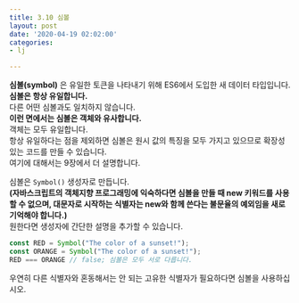 ```yaml
---
title: 3.10 심볼
layout: post
date: '2020-04-19 02:02:00'
categories:
- lj

---
```


**심볼(symbol)** 은 유일한 토큰을 나타내기 위해 ES6에서 도입한 새 데이터 타입입니다.  
**심볼은 항상 유일합니다.**  
다른 어떤 심볼과도 일치하지 않습니다.  
**이런 면에서는 심볼은 객체와 유사합니다.**  
객체는 모두 유일합니다.  
항상 유일하다는 점을 제외하면 심볼은 원시 값의 특징을 모두 가지고 있으므로 확장성 있는 코드를 만들 수 있습니다.  
여기에 대해서는 9장에서 더 설명합니다.

심볼은 `Symbol()` 생성자로 만듭니다.  
**(자바스크립트의 객체지향 프로그래밍에 익숙하다면 심볼을 만들 때 new 키워드를 사용할 수 없으며, 대문자로 시작하는 식별자는 new와 함께 쓴다는 불문율의 예외임을 새로 기억해야 합니다.)**  
원한다면 생성자에 간단한 설명을 추가할 수 있습니다.

```javascript
const RED = Symbol("The color of a sunset!");
const ORANGE = Symbol("The color of a sunset!");
RED === ORANGE // false; 심볼은 모두 서로 다릅니다.
```

우연히 다른 식별자와 혼동해서는 안 되는 고유한 식별자가 필요하다면 심볼을 사용하십시오.